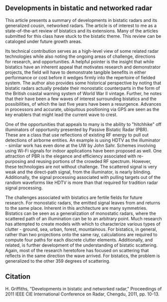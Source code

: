 ## Developments in bistatic and networked radar

This article presents a summary of developments in bistatic radars and its generalized cousin, networked radars. The article is of interest to me as a state-of-the-art review of bistatics and its extensions. Many of the articles submitted for this class have stuck to the bistatic theme. This review can be cataloged under future growth areas.

Its technical contribution serves as a high-level view of some related radar technologies while also noting the ongoing areas of challenge, directions for research, and opportunities. A helpful pointer is the insight that while bistatics have an inherent appeal that motivates research and demonstrator projects, the field will have to demonstrate tangible benefits in either performance or cost before it wedges firmly into the repertoire of fielded system. The author also provides some historical perspective by noting that bistatic radars actually predate their monostatic counterparts in the form of the British coastal warning system of World War II vintage. Further, he notes that their have been a few waves of interest surrounding bistatics and the possibilities, of which the last five years have been a resurgence. Advances in processors and accurate, ubiquitous positioning via GPS are seen as the key enablers that might lead the current wave to crest.

One of the opportunities that appeals to many is the ability to "hitchhike" off illuminators of opportunity presented by Passive Bistatic Radar (PBR). These are a class that use reflections of existing RF energy to pull out detections of airborne entities. An example is using HDTV as the illuminator - similar work has even done at the UW by John Sahr. Schemes involving using Wi-Fi signals for indoor applications have been proposed as well. One attraction of PBR is the elegance and efficiency associated with re-purposing and reusing portions of the crowded RF spectrum. However, these technologies are not without challenge. The scattered signal is very weak and the direct-path signal, from the illuminator, is nearly blinding. Additionally, the signal processing associated with pulling targets out of the random waveforms like HDTV is more than that required for tradition radar signal processing.

The challenges associated with bistatics are fertile fields for future research. For monostatic radars, the emitted signal leaves from and returns to the same place. Inherent in this architecture are many symmetries. Bistatics can be seen as a generalization of monostatic radars, where the scattered path of an illumination can be to an arbitrary point. Much research has attempted to create models with which to characterize various types of clutter - ground, sea, urban, forest, mountainous. For bistatics, in general, rather than two projections onto the same ray, calculations are required to compute four paths for each discrete clutter elements. Additionally, and related, is further development of the understanding of bistatic scattering. Again, most of the research heretofore has focused on scattering that reflects in the same direction the wave arrived. For bistatics, the problem is generalized to the other 359 degrees of scattering.

## Citation
H. Griffiths, "Developments in bistatic and networked radar," Proceedings of 2011 IEEE CIE International Conference on Radar, Chengdu, 2011, pp. 10-13.
